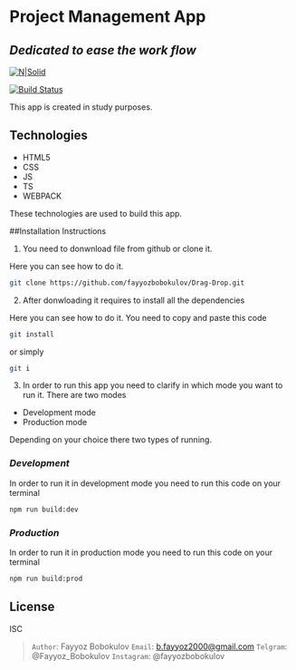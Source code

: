 # Project Management App
## _Dedicated to ease the work flow_

[![N|Solid](https://cldup.com/dTxpPi9lDf.thumb.png)](https://nodesource.com/products/nsolid)

[![Build Status](https://travis-ci.org/joemccann/dillinger.svg?branch=master)](https://travis-ci.org/joemccann/dillinger)

This app is created in study purposes.

## Technologies

- HTML5
- CSS 
- JS
- TS
- WEBPACK

These technologies are used to build this app.


##Installation Instructions

1. You need to donwnload file from github or clone it.

Here you can see how to do it.

```sh
git clone https://github.com/fayyozbobokulov/Drag-Drop.git
```

2. After donwloading it requires to install all the dependencies

Here you can see how to do it. You need to copy and paste this code

```sh
git install
```
or simply
```sh
git i
```

3. In order to run this app you need to clarify in which mode you want to run it. There are two modes
- Development mode
- Production mode

Depending on your choice there two types of running. 

### _Development_
In order to run it in development mode you need to run this code on your terminal

```sh
npm run build:dev
```

### _Production_
In order to run it in production mode you need to run this code on your terminal
```sh
npm run build:prod
```

## License 

ISC

> `Author`: Fayyoz Bobokulov
> `Email`: b.fayyoz2000@gmail.com
> `Telgram`: @Fayyoz_Bobokulov
> `Instagram`: @fayyozbobokulov
